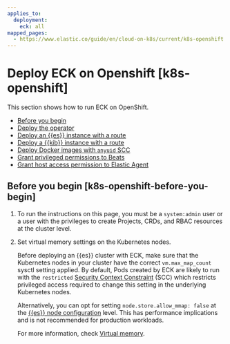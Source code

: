 ```yaml
---
applies_to:
  deployment:
    eck: all
mapped_pages:
  - https://www.elastic.co/guide/en/cloud-on-k8s/current/k8s-openshift.html
---
```


# Deploy ECK on Openshift [k8s-openshift]

This section shows how to run ECK on OpenShift.

* [Before you begin](#k8s-openshift-before-you-begin)
* [Deploy the operator](k8s-openshift-deploy-operator.md)
* [Deploy an {{es}} instance with a route](k8s-openshift-deploy-elasticsearch.md)
* [Deploy a {{kib}} instance with a route](k8s-openshift-deploy-kibana.md)
* [Deploy Docker images with `anyuid` SCC](k8s-openshift-anyuid-workaround.md)
* [Grant privileged permissions to Beats](k8s-openshift-beats.md)
* [Grant host access permission to Elastic Agent](k8s-openshift-agent.md)

## Before you begin [k8s-openshift-before-you-begin] 

1. To run the instructions on this page, you must be a `system:admin` user or a user with the privileges to create Projects, CRDs, and RBAC resources at the cluster level.
2. Set virtual memory settings on the Kubernetes nodes.

    Before deploying an {{es}} cluster with ECK, make sure that the Kubernetes nodes in your cluster have the correct `vm.max_map_count` sysctl setting applied. By default, Pods created by ECK are likely to run with the `restricted` [Security Context Constraint](https://docs.openshift.com/container-platform/4.12/authentication/managing-security-context-constraints.html) (SCC) which restricts privileged access required to change this setting in the underlying Kubernetes nodes.

    Alternatively, you can opt for setting `node.store.allow_mmap: false` at the [{{es}} node configuration](node-configuration.md) level. This has performance implications and is not recommended for production workloads.

    For more information, check [Virtual memory](virtual-memory.md).









